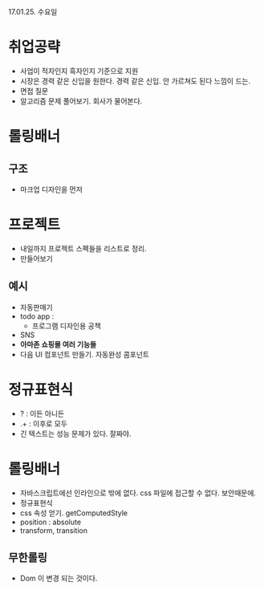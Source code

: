 17.01.25. 수요일

# 취업공략
- 사업이 적자인지 흑자인지 기준으로 지원
- 시장은 경력 같은 신입을 원한다. 경력 같은 신입. 안 가르쳐도 된다 느낌이 드는.
- 면접 질문
- 알고리즘 문제 풀어보기. 회사가 물어본다.

# 롤링배너
## 구조
- 마크업 디자인을 먼저

# 프로젝트
- 내일까지 프로젝트 스펙들을 리스트로 정리.
- 만들어보기
## 예시
- 자동판매기
- todo app :
  + 프로그램 디자인용 공책
- SNS
- **아마존 쇼핑몰 여러 기능들**
- 다음 UI 컴포넌트 만들기.
  자동완성 콤포넌트

# 정규표현식
- ? : 이든 아니든
- .+ : 이후로 모두
- 긴 텍스트는 성능 문제가 있다. 잘짜야.

# 롤링배너
- 자바스크립트에선 인라인으로 밖에 없다. css 파일에 접근할 수 없다. 보안때문에.
- 정규표현식
- css 속성 얻기. getComputedStyle
- position : absolute
- transform, transition

## 무한롤링
- Dom 이 변경 되는 것이다. 
